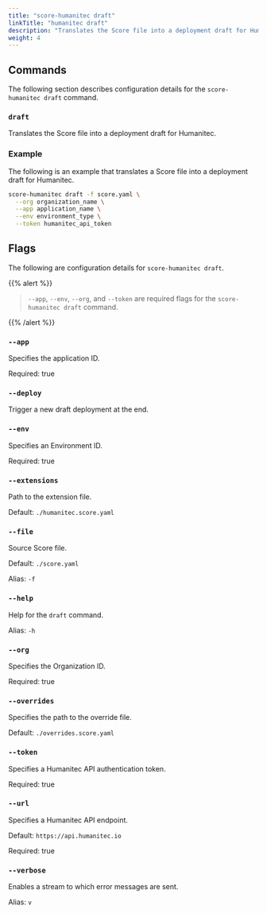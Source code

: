 ```yaml
---
title: "score-humanitec draft"
linkTitle: "humanitec draft"
description: "Translates the Score file into a deployment draft for Humanitec."
weight: 4
---
```


## Commands

The following section describes configuration details for the `score-humanitec draft` command.

### `draft`

Translates the Score file into a deployment draft for Humanitec.

### Example

The following is an example that translates a Score file into a deployment draft for Humanitec.

```bash
score-humanitec draft -f score.yaml \
  --org organization_name \
  --app application_name \
  --env environment_type \
  --token humanitec_api_token
```

## Flags

The following are configuration details for `score-humanitec draft`.

{{% alert %}}

> `--app`, `--env`, `--org`, and `--token` are required flags for the `score-humanitec draft` command.

{{% /alert %}}

### `--app`

Specifies the application ID.

Required: true

### `--deploy`

Trigger a new draft deployment at the end.

### `--env`

Specifies an Environment ID.

Required: true

### `--extensions`

Path to the extension file.

Default: `./humanitec.score.yaml`

### `--file`

Source Score file.

Default: `./score.yaml`

Alias: `-f`

### `--help`

Help for the `draft` command.

Alias: `-h`

### `--org`

Specifies the Organization ID.

Required: true

### `--overrides`

Specifies the path to the override file.

Default: `./overrides.score.yaml`

### `--token`

Specifies a Humanitec API authentication token.

Required: true

### `--url`

Specifies a Humanitec API endpoint.

Default: `https://api.humanitec.io`

Required: true

### `--verbose`

Enables a stream to which error messages are sent.

Alias: `v`

